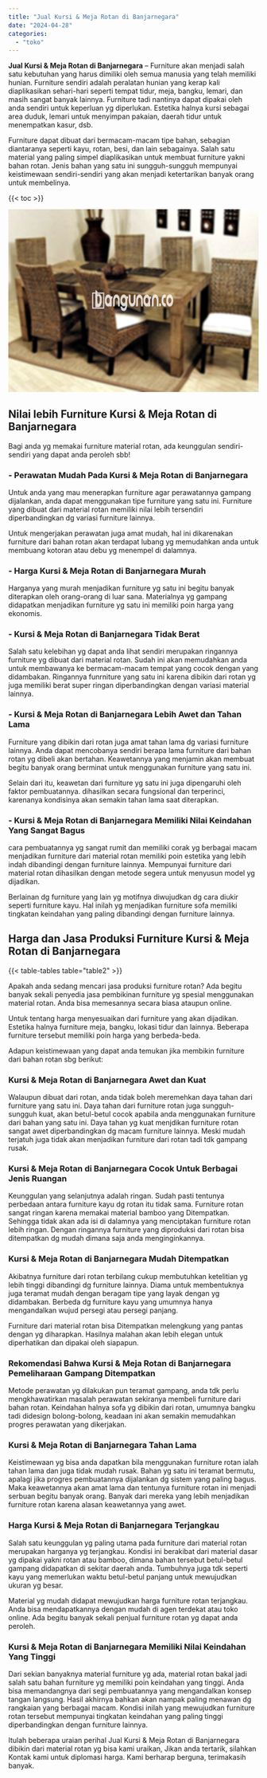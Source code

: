 ```yaml
---
title: "Jual Kursi & Meja Rotan di Banjarnegara"
date: "2024-04-28"
categories: 
  - "toko"
---
```


**Jual Kursi & Meja Rotan di Banjarnegara** – Furniture akan menjadi salah satu kebutuhan yang harus dimiliki oleh semua manusia yang telah memiliki hunian. Furniture sendiri adalah peralatan hunian yang kerap kali diaplikasikan sehari-hari seperti tempat tidur, meja, bangku, lemari, dan masih sangat banyak lainnya. Furniture tadi nantinya dapat dipakai oleh anda sendiri untuk keperluan yg diperlukan. Estetika halnya kursi sebagai area duduk, lemari untuk menyimpan pakaian, daerah tidur untuk menempatkan kasur, dsb.

Furniture dapat dibuat dari bermacam-macam tipe bahan, sebagian diantaranya seperti kayu, rotan, besi, dan lain sebagainya. Salah satu material yang paling simpel diaplikasikan untuk membuat furniture yakni bahan rotan. Jenis bahan yang satu ini sungguh-sungguh mempunyai keistimewaan sendiri-sendiri yang akan menjadi ketertarikan banyak orang untuk membelinya.

{{< toc >}}

![Jual Kursi & Meja Rotan di Banjarnegara](/images/kursi-meja-rotan-murah16.png)

## Nilai lebih Furniture Kursi & Meja Rotan di Banjarnegara

Bagi anda yg memakai furniture material rotan, ada keunggulan sendiri-sendiri yang dapat anda peroleh sbb!

### \- Perawatan Mudah Pada Kursi & Meja Rotan di Banjarnegara

Untuk anda yang mau menerapkan furniture agar perawatannya gampang dijalankan, anda dapat menggunakan tipe furniture yang satu ini. Furniture yang dibuat dari material rotan memiliki nilai lebih tersendiri diperbandingkan dg variasi furniture lainnya.

Untuk mengerjakan perawatan juga amat mudah, hal ini dikarenakan furniture dari bahan rotan akan terdapat lubang yg memudahkan anda untuk membuang kotoran atau debu yg menempel di dalamnya.

### \- Harga Kursi & Meja Rotan di Banjarnegara Murah

Harganya yang murah menjadikan furniture yg satu ini begitu banyak diterapkan oleh orang-orang di luar sana. Materialnya yg gampang didapatkan menjadikan furniture yg satu ini memiliki poin harga yang ekonomis.

### \- Kursi & Meja Rotan di Banjarnegara Tidak Berat

Salah satu kelebihan yg dapat anda lihat sendiri merupakan ringannya furniture yg dibuat dari material rotan. Sudah ini akan memudahkan anda untuk membawanya ke bermacam-macam tempat yang cocok dengan yang didambakan. Ringannya funrniture yang satu ini karena dibikin dari rotan yg juga memiliki berat super ringan diperbandingkan dengan variasi material lainnya.

### \- Kursi & Meja Rotan di Banjarnegara Lebih Awet dan Tahan Lama

Furniture yang dibikin dari rotan juga amat tahan lama dg variasi furniture lainnya. Anda dapat mencobanya sendiri berapa lama furniture dari bahan rotan yg dibeli akan bertahan. Keawetannya yang menjamin akan membuat begitu banyak orang berminat untuk menggunakan furniture yang satu ini.

Selain dari itu, keawetan dari furniture yg satu ini juga dipengaruhi oleh faktor pembuatannya. dihasilkan secara fungsional dan terperinci, karenanya kondisinya akan semakin tahan lama saat diterapkan.

### \- Kursi & Meja Rotan di Banjarnegara Memiliki Nilai Keindahan Yang Sangat Bagus

cara pembuatannya yg sangat rumit dan memiliki corak yg berbagai macam menjadikan furniture dari material rotan memiliki poin estetika yang lebih indah dibandingi dengan furniture lainnya. Mempunyai furniture dari material rotan dihasilkan dengan metode segera untuk menyusun model yg dijadikan.

Berlainan dg furniture yang lain yg motifnya diwujudkan dg cara diukir seperti furniture kayu. Hal inilah yg menjadikan furniture sofa memiliki tingkatan keindahan yang paling dibandingi dengan furniture lainnya.

## Harga dan Jasa Produksi Furniture Kursi & Meja Rotan di Banjarnegara

{{< table-tables table="table2" >}}

Apakah anda sedang mencari jasa produksi furniture rotan? Ada begitu banyak sekali penyedia jasa pembikinan furniture yg spesial menggunakan material rotan. Anda bisa memesannya secara biasa ataupun online.

Untuk tentang harga menyesuaikan dari furniture yang akan dijadikan. Estetika halnya furniture meja, bangku, lokasi tidur dan lainnya. Beberapa furniture tersebut memiliki poin harga yang berbeda-beda.

Adapun keistimewaan yang dapat anda temukan jika membikin furniture dari bahan rotan sbg berikut:

### Kursi & Meja Rotan di Banjarnegara Awet dan Kuat

Walaupun dibuat dari rotan, anda tidak boleh meremehkan daya tahan dari furniture yang satu ini. Daya tahan dari furniture rotan juga sungguh-sungguh kuat, akan betul-betul cocok apabila anda menggunakan furniture dari bahan yang satu ini. Daya tahan yg kuat menjdikan furniture rotan sangat awet diperbandingkan dg macam furniture lainnya. Meski mudah terjatuh juga tidak akan menjadikan furniture dari rotan tadi tdk gampang rusak.

### Kursi & Meja Rotan di Banjarnegara Cocok Untuk Berbagai Jenis Ruangan

Keunggulan yang selanjutnya adalah ringan. Sudah pasti tentunya perbedaan antara furniture kayu dg rotan itu tidak sama. Furniture rotan sangat ringan karena memakai material bamboo yang Ditempatkan. Sehingga tidak akan ada isi di dalamnya yang menciptakan furniture rotan lebih ringan. Dengan ringannya furniture yang diproduksi dari rotan bisa ditempatkan dg mudah dimana saja anda menginginkannya.

### Kursi & Meja Rotan di Banjarnegara Mudah Ditempatkan

Akibatnya furniture dari rotan terbilang cukup membutuhkan ketelitian yg lebih tinggi dibandingi dg furniture lainnya. Diama untuk membentuknya juga teramat mudah dengan beragam tipe yang layak dengan yg didambakan. Berbeda dg furniture kayu yang umumnya hanya mengandalkan wujud persegi atau persegi panjang.

Furniture dari material rotan bisa Ditempatkan melengkung yang pantas dengan yg diharapkan. Hasilnya malahan akan lebih elegan untuk diperhatikan dan dipakai oleh siapapun.

### Rekomendasi Bahwa Kursi & Meja Rotan di Banjarnegara Pemeliharaan Gampang Ditempatkan

Metode perawatan yg dilakukan pun teramat gampang, anda tdk perlu mengkhawatirkan masalah perawatan sekiranya membeli furniture dari bahan rotan. Keindahan halnya sofa yg dibikin dari rotan, umumnya bangku tadi didesign bolong-bolong, keadaan ini akan semakin memudahkan progres perawatan yang dikerjakan.

### Kursi & Meja Rotan di Banjarnegara Tahan Lama

Keistimewaan yg bisa anda dapatkan bila menggunakan furniture rotan ialah tahan lama dan juga tidak mudah rusak. Bahan yg satu ini teramat bermutu, apalagi jika progres pembuatannya dijalankan dg sistem yang paling bagus. Maka keawetannya akan amat lama dan tentunya furniture rotan ini menjadi serbuan begitu banyak orang. Banyak dari mereka yang lebih menjadikan furniture rotan karena alasan keawetannya yang awet.

### Harga Kursi & Meja Rotan di Banjarnegara Terjangkau

Salah satu keunggulan yg paling utama pada furniture dari material rotan merupakan harganya yg terjangkau. Kondisi ini berakibat dari material dasar yg dipakai yakni rotan atau bamboo, dimana bahan tersebut betul-betul gampang didapatkan di sekitar daerah anda. Tumbuhnya juga tdk seperti kayu yang memerlukan waktu betul-betul panjang untuk mewujudkan ukuran yg besar.

Material yg mudah didapat mewujudkan harga furniture rotan terjangkau. Anda bisa mendapatkannya dengan mudah di agen terdekat atau toko online. Ada begitu banyak sekali penjual furniture rotan yg dapat anda peroleh.

### Kursi & Meja Rotan di Banjarnegara Memiliki Nilai Keindahan Yang Tinggi

Dari sekian banyaknya material furniture yg ada, material rotan bakal jadi salah satu bahan furniture yg memiliki poin keindahan yang tinggi. Anda bisa memandangnya dari segi pembuatannya yang mengandalkan konsep tangan langsung. Hasil akhirnya bahkan akan nampak paling menawan dg rangkaian yang berbagai macam. Kondisi inilah yang mewujudkan furniture rotan tersebut mempunyai tingkatan keindahan yang paling tinggi diperbandingkan dengan furniture lainnya.

Itulah beberapa uraian perihal Jual Kursi & Meja Rotan di Banjarnegara dibikin dari material rotan yg bisa kami uraikan, Jikan anda tertarik, silahkan Kontak kami untuk diplomasi harga. Kami berharap berguna, terimakasih banyak.
